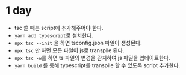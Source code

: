 # 1 day

- tsc 쓸 때는 script에 추가해주어야 한다.
- `yarn add typescript`로 설치한다.
- `npx tsc --init` 을 하면 tsconfig.json 파일이 생성된다.
- `npx tsc` 만 하면 모든 파일이 js로 transpile 된다.
- `npx tsc -w`를 하면 ts 파일의 변경을 감지하여 js 파일을 업데이트한다.
- `yarn build` 를 통해 typescript를 transpile 할 수 있도록 script 추가한다. 